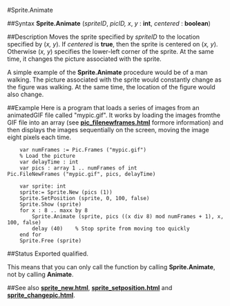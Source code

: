
#Sprite.Animate

##Syntax
**Sprite.Animate** (_spriteID_, _picID, x_, _y_ : **int**,    _centered_ : **boolean**)


##Description
Moves the sprite specified by _spriteID_ to the location specified by (_x, y_). If _centered_ is **true**, then the sprite is centered on (_x, y_). Otherwise (_x, y_) specifies the lower-left corner of the sprite. At the same time, it changes the picture associated with the sprite.

A simple example of the **Sprite.Animate** procedure would be of a man walking. The picture associated with the sprite would constantly change as the figure was walking. At the same time, the location of the figure would also change.


##Example
Here is a program that loads a series of images from an animatedGIF file called "mypic.gif".  It works by loading the images fromthe GIF file into an array (see **[pic_filenewframes.html](Pic.FileNewFrames)** formore information) and then displays the images sequentially on the screen, moving the image eight pixels each time.



        var numFrames := Pic.Frames ("mypic.gif")
        % Load the picture
        var delayTime : int
        var pics : array 1 .. numFrames of int
	Pic.FileNewFrames ("mypic.gif", pics, delayTime)

        var sprite: int
        sprite:= Sprite.New (pics (1))
        Sprite.SetPosition (sprite, 0, 100, false)
        Sprite.Show (sprite)
        for x : 8 .. maxx by 8
            Sprite.Animate (sprite, pics ((x div 8) mod numFrames + 1), x, 100, false)
    	    delay (40)    % Stop sprite from moving too quickly
        end for
        Sprite.Free (sprite)
##Status
Exported qualified.

This means that you can only call the function by calling **Sprite.Animate**, not by calling **Animate**.


##See also
**[sprite_new.html](Sprite.New)**, **[sprite_setposition.html](Sprite.SetPosition)** and **[sprite_changepic.html](Sprite.ChangePic)**.

